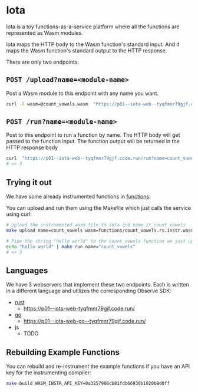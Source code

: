 # Iota

Iota is a toy functions-as-a-service platform where all the functions are represented as Wasm modules.

Iota maps the HTTP body to the Wasm function's standard input. And it maps the Wasm function's standard output to the HTTP response.

There are only two endpoints:

## `POST /upload?name=<module-name>`

Post a Wasm module to this endpoint with any name you want.

```bash
curl -F wasm=@count_vowels.wasm  "https://p01--iota-web--tyqfmnr79gjf.code.run/upload?name=count_vowels" -X POST
```

## `POST /run?name=<module-name>`

Post to this endpoint to run a function by name. The HTTP body will get passed to the function input. The function output will be returned in the HTTP response body


```bash
curl  "https://p01--iota-web--tyqfmnr79gjf.code.run/run?name=count_vowels" -X POST -d "Hello World"
# => 3
```

## Trying it out

We have some already instrumented functions in [functions](functions).

You can upload and run them using the Makefile which just calls the service using curl:

```bash
# Upload the instrumented wasm file to iota and name it count_vowels
make upload name=count_vowels wasm=functions/count_vowels.rs.instr.wasm

# Pipe the string "hello world" to the count_vowels function we just uploaded
echo "hello world" | make run name="count_vowels"
# => 3
```

## Languages

We have 3 webservers that implement these two endpoints. Each is written in a different language and utilizes the corresponding Observe SDK:

+ [rust](./rust)
  - https://p01--iota-web-tyqfmnr79gjf.code.run/
+ [go](./go)
  - https://p01--iota-web-go--tyqfmnr79gjf.code.run/
+ js
  - TODO


## Rebuilding Example Functions

You can rebuild and re-instrument the example functions if you have an API key for the instrumenting compiler:

```bash
make build WASM_INSTR_API_KEY=0a3257906cb81fdb66930b1020b8d0ff
```
